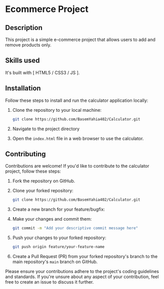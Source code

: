 ﻿# Ecommerce Project
 
## Description
This project is a simple e-commerce project that allows users to add and remove products only.

## Skills used

It's built with [ HTML5 / CSS3 / JS ].

## Installation

Follow these steps to install and run the calculator application locally:

1. Clone the repository to your local machine:
    ```bash
    git clone https://github.com/BasemYahia402/Calculator.git

2. Navigate to the project directory


3. Open the `index.html` file in a web browser to use the calculator.

## Contributing

Contributions are welcome! If you'd like to contribute to the calculator project, follow these steps:

1. Fork the repository on GitHub.
2. Clone your forked repository:
    ```bash
    git clone https://github.com/BasemYahia402/Calculator.git

3. Create a new branch for your feature/bugfix:

4. Make your changes and commit them:
    ```bash
    git commit -m "Add your descriptive commit message here"

5. Push your changes to your forked repository:
    ```bash
    git push origin feature/your-feature-name

6. Create a Pull Request (PR) from your forked repository's branch to the main repository's `main` branch on GitHub.

Please ensure your contributions adhere to the project's coding guidelines and standards. If you're unsure about any aspect of your contribution, feel free to create an issue to discuss it further.
